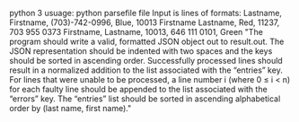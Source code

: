 python 3
usuage: python parsefile file
Input is lines of formats:
Lastname, Firstname, (703)-742-0996, Blue, 10013
Firstname Lastname, Red, 11237, 703 955 0373
Firstname, Lastname, 10013, 646 111 0101, Green
"The program should write a valid, formatted JSON object out to result.out. The JSON representation should be indented with two spaces and the keys should be sorted in ascending order. Successfully processed lines should result in a normalized addition to the list associated with the “entries” key. For lines that were unable to be processed, a line number i (where 0 ≤ i < n) for each faulty line should be appended to the list associated with the “errors” key. The “entries” list should be sorted in ascending alphabetical order by (last name, first name)."
